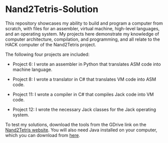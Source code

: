 # Nand2Tetris-Solution

This repository showcases my ability to build and program a computer from scratch, with files for an assembler, virtual machine, high-level languages, and an operating system. My projects here demonstrate my knowledge of computer architecture, compilation, and programming, and all relate to the HACK computer of the Nand2Tetris project.

The following four projects are included:

- Project 6:
I wrote an assembler in Python that translates ASM code into machine language.

- Project 8:
I wrote a translator in C# that translates VM code into ASM code.

- Project 11:
I wrote a compiler in C# that compiles Jack code into VM code.

- Project 12:
I wrote the necessary Jack classes for the Jack operating system.

To test my solutions, download the tools from the GDrive link on the [Nand2Tetris website](https://www.nand2tetris.org/software). You will also need Java installed on your computer, which you can download from [here](https://www.java.com/download).